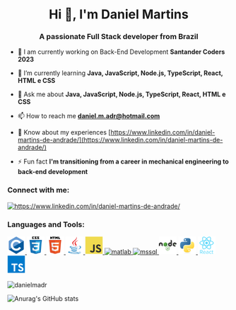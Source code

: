 <h1 align="center">Hi 👋, I'm Daniel Martins</h1>
<h3 align="center">A passionate Full Stack developer from Brazil</h3>

- 🔭 I am currently working on Back-End Development **Santander Coders 2023**

- 🌱 I’m currently learning **Java, JavaScript, Node.js, TypeScript, React, HTML e CSS**

- 💬 Ask me about **Java, JavaScript, Node.js, TypeScript, React, HTML e CSS**

- 📫 How to reach me **daniel.m.adr@hotmail.com**

- 📄 Know about my experiences [https://www.linkedin.com/in/daniel-martins-de-andrade/](https://www.linkedin.com/in/daniel-martins-de-andrade/)

- ⚡ Fun fact **I'm transitioning from a career in mechanical engineering to back-end development**

<h3 align="left">Connect with me:</h3>
<p align="left">
<a href="https://linkedin.com/in/https://www.linkedin.com/in/daniel-martins-de-andrade/" target="blank"><img align="center" src="https://raw.githubusercontent.com/rahuldkjain/github-profile-readme-generator/master/src/images/icons/Social/linked-in-alt.svg" alt="https://www.linkedin.com/in/daniel-martins-de-andrade/" height="30" width="40" /></a>
</p>

<h3 align="left">Languages and Tools:</h3>
<p align="left"> <a href="https://www.cprogramming.com/" target="_blank" rel="noreferrer"> <img src="https://raw.githubusercontent.com/devicons/devicon/master/icons/c/c-original.svg" alt="c" width="40" height="40"/> </a> <a href="https://www.w3schools.com/css/" target="_blank" rel="noreferrer"> <img src="https://raw.githubusercontent.com/devicons/devicon/master/icons/css3/css3-original-wordmark.svg" alt="css3" width="40" height="40"/> </a> <a href="https://www.w3.org/html/" target="_blank" rel="noreferrer"> <img src="https://raw.githubusercontent.com/devicons/devicon/master/icons/html5/html5-original-wordmark.svg" alt="html5" width="40" height="40"/> </a> <a href="https://www.java.com" target="_blank" rel="noreferrer"> <img src="https://raw.githubusercontent.com/devicons/devicon/master/icons/java/java-original.svg" alt="java" width="40" height="40"/> </a> <a href="https://developer.mozilla.org/en-US/docs/Web/JavaScript" target="_blank" rel="noreferrer"> <img src="https://raw.githubusercontent.com/devicons/devicon/master/icons/javascript/javascript-original.svg" alt="javascript" width="40" height="40"/> </a> <a href="https://www.mathworks.com/" target="_blank" rel="noreferrer"> <img src="https://upload.wikimedia.org/wikipedia/commons/2/21/Matlab_Logo.png" alt="matlab" width="40" height="40"/> </a> <a href="https://www.microsoft.com/en-us/sql-server" target="_blank" rel="noreferrer"> <img src="https://www.svgrepo.com/show/303229/microsoft-sql-server-logo.svg" alt="mssql" width="40" height="40"/> </a> <a href="https://nodejs.org" target="_blank" rel="noreferrer"> <img src="https://raw.githubusercontent.com/devicons/devicon/master/icons/nodejs/nodejs-original-wordmark.svg" alt="nodejs" width="40" height="40"/> </a> <a href="https://www.python.org" target="_blank" rel="noreferrer"> <img src="https://raw.githubusercontent.com/devicons/devicon/master/icons/python/python-original.svg" alt="python" width="40" height="40"/> </a> <a href="https://reactjs.org/" target="_blank" rel="noreferrer"> <img src="https://raw.githubusercontent.com/devicons/devicon/master/icons/react/react-original-wordmark.svg" alt="react" width="40" height="40"/> </a> <a href="https://www.typescriptlang.org/" target="_blank" rel="noreferrer"> <img src="https://raw.githubusercontent.com/devicons/devicon/master/icons/typescript/typescript-original.svg" alt="typescript" width="40" height="40"/> </a> </p>

<p><img align="center" src="https://github-readme-stats.vercel.app/api/top-langs?username=danielmadr&show_icons=true&locale=en&layout=compact" alt="danielmadr" /></p>

![Anurag's GitHub stats](https://github-readme-stats.vercel.app/api?username=Danielmadr&show_icons=true&theme=dark)

<!---
Danielmadr/Danielmadr is a ✨ special ✨ repository because its `README.md` (this file) appears on your GitHub profile.
You can click the Preview link to take a look at your changes.
--->
